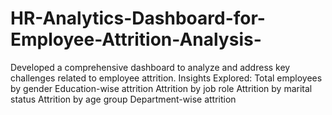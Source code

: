 # HR-Analytics-Dashboard-for-Employee-Attrition-Analysis-
Developed a comprehensive dashboard to analyze and address key challenges related to employee attrition.
Insights Explored:
Total employees by gender
Education-wise attrition
Attrition by job role
Attrition by marital status
Attrition by age group
Department-wise attrition
